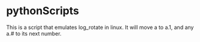 # pythonScripts
This is a script that emulates log_rotate in linux. It will move a to a.1, and any a.# to its next number. 
